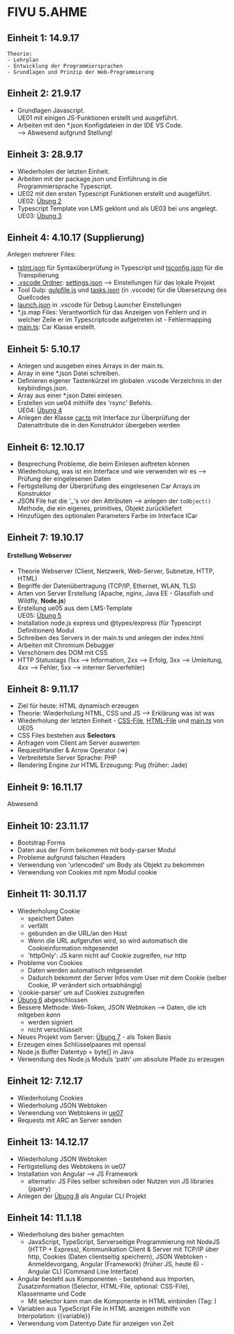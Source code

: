 # FIVU 5.AHME

## Einheit 1: 14.9.17
	Theorie: 
	- Lehrplan
	- Entwicklung der Programmiersprachen
	- Grundlagen und Prinzip der Web-Programmierung

## Einheit 2: 21.9.17
* Grundlagen Javascript.  
  UE01 mit einigen JS-Funktionen erstellt und ausgeführt.
* Arbeiten mit den *.json Konfigdateien in der IDE VS Code.  
--> Abwesend aufgrund Stellung!

## Einheit 3: 28.9.17
* Wiederholen der letzten Einheit.
* Arbeiten mit der package.json und Einführung in die Programmiersprache Typescript.
* UE02 mit den ersten Typescript Funktionen erstellt und ausgeführt.  
  UE02: [Übung 2]
* Typescript Template von LMS geklont und als UE03 bei uns angelegt.  
  UE03: [Übung 3]
  
## Einheit 4: 4.10.17 (Supplierung)
Anlegen mehrerer Files:
* [tslint.json] für Syntaxüberprüfung in Typescript und [tsconfig.json] für die Transpilierung
* [.vscode Ordner]: [settings.json] --> Einstellungen für das lokale Projekt
* Tool Gulp: [gulpfile.js] und [tasks.json] (in .vscode) für die Übersetzung des Quellcodes
* [launch.json] in .vscode für Debug Launcher Einstellungen
* \*.js.map Files: Verantwortlich für das Anzeigen von Fehlern und in welcher Zeile er im Typescriptcode aufgetreten ist - Fehlermapping
* [main.ts][main.ts - UE03]: Car Klasse erstellt.

## Einheit 5: 5.10.17
* Anlegen und ausgeben eines Arrays in der main.ts.
* Array in eine *.json Datei schreiben.
* Definieren eigener Tastenkürzel im globalen .vscode Verzeichnis in der keybindings.json.
* Array aus einer *.json Datei einlesen.
* Erstellen von ue04 mithilfe des 'rsync' Befehls.  
  UE04: [Übung 4]
* Anlegen der Klasse [car.ts] mit Interface zur Überprüfung der Datenattribute die in den Konstruktor übergeben werden

## Einheit 6: 12.10.17
* Besprechung Probleme, die beim Einlesen auftreten können
* Wiederholung, was ist ein Interface und wie verwenden wir es --> Prüfung der eingelesenen Daten
* Fertigstellung der Überprüfung des eingelesenen Car Arrays im Konstruktor
* JSON File hat die '_'s vor den Attributen --> anlegen der `toObject()` Methode, die ein eigenes, primitives, Objekt zurückliefert
* Hinzufügen des optionalen Parameters Farbe im Interface ICar


## Einheit 7: 19.10.17
#### Erstellung Webserver
* Theorie Webserver (Client, Netzwerk, Web-Server, Subnetze, HTTP, HTML)
* Begriffe der Datenübertragung (TCP/IP, Ethernet, WLAN, TLS)
* Arten von Server Erstellung (Apache, nginx, Java EE - Glassfish und Wildfly, __Node.js__)
* Erstellung ue05 aus dem LMS-Template  
  UE05: [Übung 5]
* Installation node.js express und @types/express (für Typescirpt Definitionen) Modul
* Schreiben des Servers in der main.ts und anlegen der index.html
* Arbeiten mit Chromium Debugger
* Verschönern des DOM mit CSS
* HTTP Statustags (1xx --> Information, 2xx --> Erfolg, 3xx --> Umleitung, 4xx --> Fehler, 5xx --> interner Serverfehler)

## Einheit 8: 9.11.17
* Ziel für heute: HTML dynamisch erzeugen
* Theorie: Wiederholung HTML, CSS und JS --> Erklärung was ist was
* Wiederholung der letzten Einheit - [CSS-File], [HTML-File] und [main.ts][main.ts - UE05] von UE05
* CSS Files bestehen aus __Selectors__
* Anfragen vom Client am Server auswerten
* RequestHandler & Arrow Operator (=>)
* Verbreitetste Server Sprache: PHP
* Rendering Engine zur HTML Erzeugung: Pug (früher: Jade)

## Einheit 9: 16.11.17
Abwesend

## Einheit 10: 23.11.17
* Bootstrap Forms
* Daten aus der Form bekommen mit body-parser Modul
* Probleme aufgrund falschen Headers
* Verwendung von 'urlencoded' um Body als Objekt zu bekommen
* Verwendung von Cookies mit npm Modul cookie

## Einheit 11: 30.11.17
* Wiederholung Cookie
  + speichert Daten
  + verfällt
  + gebunden an die URL/an den Host
  + Wenn die URL aufgerufen wird, so wird automatisch die Cookieinformation mitgesendet
  + 'httpOnly': JS kann nicht auf Cookie zugreifen, nur http
* Probleme von Cookies
  + Daten werden automatisch mitgesendet
  + Dadurch bekommt der Server Infos vom User mit dem Cookie (selber Cookie, IP verändert sich ortsabhängig)
* 'cookie-parser' um auf Cookies zuzugreifen
* [Übung 6] abgeschlossen
* Bessere Methode: Web-Token, JSON Webtoken --> Daten, die ich mitgeben _kann_
  + werden signiert
  + nicht verschlüsselt
* Neues Projekt vom Server: [Übung 7] - als Token Basis
* Erzeugen eines Schlüsselpaares mit openssl
* Node.js Buffer Datentyp = byte[] in Java
* Verwendung des Node.js Moduls 'path' um absolute Pfade zu erzeugen

## Einheit 12: 7.12.17
* Wiederholung Cookies
* Wiederholung JSON Webtoken
* Verwendung von Webtokens in [ue07]
* Requests mit ARC an Server senden

## Einheit 13: 14.12.17
* Wiederholung JSON Webtoken
* Fertigstellung des Webtokens in ue07
* Installation von Angular --> JS Framework
  + alternativ: JS Files selber schreiben oder Nutzen von JS libraries (jquery)
* Anlegen der [Übung 8] als Angular CLI Projekt

## Einheit 14: 11.1.18
* Wiederholung des bisher gemachten
  + JavaScript, TypeScript, Serverseitige Programmierung mit NodeJS (HTTP + Express), Kommunikation Client & Server mit TCP/IP über http, Cookies (Daten clientseitig speichern), JSON Webtoken - Anmeldevorgang, Angular (Framework) (früher JS, heute 6) - Angular CLI (Command Line Interface)
* Angular besteht aus Komponenten - bestehend aus Importen, Zusatzinformation (Selector, HTML-File, optional: CSS-File), Klassenname und Code
  + Mit selector kann man die Komponente in HTML einbinden (Tag: <selector></selector>)
* Variablen aus TypeScript File in HTML anzeigen mithilfe von Interpolation: {{variable}}
* Verwendung vom Datentyp Date für anzeigen von Zeit


	
[Übung 2]: https://github.com/HTLMechatronics/m13-5ahme-fivu/tree/kormam13/projects/ue02
[Übung 3]: https://github.com/HTLMechatronics/m13-5ahme-fivu/tree/kormam13/projects/ue03
[tslint.json]: https://github.com/HTLMechatronics/m13-5ahme-fivu/blob/kormam13/projects/ue03/tslint.json
[tsconfig.json]: https://github.com/HTLMechatronics/m13-5ahme-fivu/blob/kormam13/projects/ue03/tsconfig.json
[.vscode Ordner]: https://github.com/HTLMechatronics/m13-5ahme-fivu/tree/kormam13/projects/ue03/.vscode
[settings.json]: https://github.com/HTLMechatronics/m13-5ahme-fivu/blob/kormam13/projects/ue03/.vscode/settings.json
[gulpfile.js]: https://github.com/HTLMechatronics/m13-5ahme-fivu/blob/kormam13/projects/ue03/gulpfile.js
[tasks.json]: https://github.com/HTLMechatronics/m13-5ahme-fivu/blob/kormam13/projects/ue03/.vscode/tasks.json
[launch.json]: https://github.com/HTLMechatronics/m13-5ahme-fivu/blob/kormam13/projects/ue03/.vscode/launch.json
[main.ts - UE03]: https://github.com/HTLMechatronics/m13-5ahme-fivu/blob/kormam13/projects/ue03/src/main.ts
[Übung 4]: https://github.com/HTLMechatronics/m13-5ahme-fivu/tree/kormam13/projects/ue04
[car.ts]: https://github.com/HTLMechatronics/m13-5ahme-fivu/tree/kormam13/projects/ue04/src/car.ts
[Übung 5]: https://github.com/HTLMechatronics/m13-5ahme-fivu/tree/kormam13/projects/ue05
[CSS-File]: https://github.com/HTLMechatronics/m13-5ahme-fivu/blob/kormam13/projects/ue05/public/myStyle.css
[HTML-File]: https://github.com/HTLMechatronics/m13-5ahme-fivu/blob/kormam13/projects/ue05/public/index.html
[main.ts - UE05]: https://github.com/HTLMechatronics/m13-5ahme-fivu/tree/kormam13/projects/ue05/src
[Übung 6]: https://github.com/HTLMechatronics/m13-5ahme-fivu/tree/kormam13/projects/ue06
[Übung 7]: https://github.com/HTLMechatronics/m13-5ahme-fivu/tree/kormam13/projects/ue07
[ue07]: https://github.com/HTLMechatronics/m13-5ahme-fivu/tree/kormam13/projects/ue07
[Übung 8]: https://github.com/HTLMechatronics/m13-5ahme-fivu/tree/kormam13/projects/ue08
